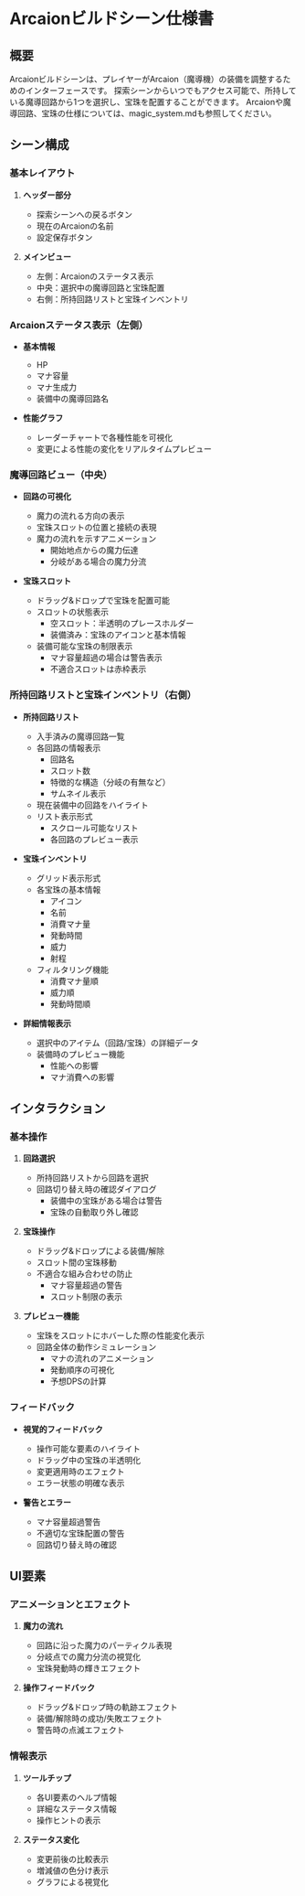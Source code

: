 # Arcaionビルドシーン仕様書

## 概要

Arcaionビルドシーンは、プレイヤーがArcaion（魔導機）の装備を調整するためのインターフェースです。
探索シーンからいつでもアクセス可能で、所持している魔導回路から1つを選択し、宝珠を配置することができます。
Arcaionや魔導回路、宝珠の仕様については、magic_system.mdも参照してください。

## シーン構成

### 基本レイアウト

1. **ヘッダー部分**
   - 探索シーンへの戻るボタン
   - 現在のArcaionの名前
   - 設定保存ボタン

2. **メインビュー**
   - 左側：Arcaionのステータス表示
   - 中央：選択中の魔導回路と宝珠配置
   - 右側：所持回路リストと宝珠インベントリ

### Arcaionステータス表示（左側）

- **基本情報**
  - HP
  - マナ容量
  - マナ生成力
  - 装備中の魔導回路名

- **性能グラフ**
  - レーダーチャートで各種性能を可視化
  - 変更による性能の変化をリアルタイムプレビュー

### 魔導回路ビュー（中央）

- **回路の可視化**
  - 魔力の流れる方向の表示
  - 宝珠スロットの位置と接続の表現
  - 魔力の流れを示すアニメーション
    - 開始地点からの魔力伝達
    - 分岐がある場合の魔力分流

- **宝珠スロット**
  - ドラッグ&ドロップで宝珠を配置可能
  - スロットの状態表示
    - 空スロット：半透明のプレースホルダー
    - 装備済み：宝珠のアイコンと基本情報
  - 装備可能な宝珠の制限表示
    - マナ容量超過の場合は警告表示
    - 不適合スロットは赤枠表示

### 所持回路リストと宝珠インベントリ（右側）

- **所持回路リスト**
  - 入手済みの魔導回路一覧
  - 各回路の情報表示
    - 回路名
    - スロット数
    - 特徴的な構造（分岐の有無など）
    - サムネイル表示
  - 現在装備中の回路をハイライト
  - リスト表示形式
    - スクロール可能なリスト
    - 各回路のプレビュー表示

- **宝珠インベントリ**
  - グリッド表示形式
  - 各宝珠の基本情報
    - アイコン
    - 名前
    - 消費マナ量
    - 発動時間
    - 威力
    - 射程
  - フィルタリング機能
    - 消費マナ量順
    - 威力順
    - 発動時間順

- **詳細情報表示**
  - 選択中のアイテム（回路/宝珠）の詳細データ
  - 装備時のプレビュー機能
    - 性能への影響
    - マナ消費への影響

## インタラクション

### 基本操作

1. **回路選択**
   - 所持回路リストから回路を選択
   - 回路切り替え時の確認ダイアログ
     - 装備中の宝珠がある場合は警告
     - 宝珠の自動取り外し確認

2. **宝珠操作**
   - ドラッグ&ドロップによる装備/解除
   - スロット間の宝珠移動
   - 不適合な組み合わせの防止
     - マナ容量超過の警告
     - スロット制限の表示

3. **プレビュー機能**
   - 宝珠をスロットにホバーした際の性能変化表示
   - 回路全体の動作シミュレーション
     - マナの流れのアニメーション
     - 発動順序の可視化
     - 予想DPSの計算

### フィードバック

- **視覚的フィードバック**
  - 操作可能な要素のハイライト
  - ドラッグ中の宝珠の半透明化
  - 変更適用時のエフェクト
  - エラー状態の明確な表示

- **警告とエラー**
  - マナ容量超過警告
  - 不適切な宝珠配置の警告
  - 回路切り替え時の確認

## UI要素

### アニメーションとエフェクト

1. **魔力の流れ**
   - 回路に沿った魔力のパーティクル表現
   - 分岐点での魔力分流の視覚化
   - 宝珠発動時の輝きエフェクト

2. **操作フィードバック**
   - ドラッグ&ドロップ時の軌跡エフェクト
   - 装備/解除時の成功/失敗エフェクト
   - 警告時の点滅エフェクト

### 情報表示

1. **ツールチップ**
   - 各UI要素のヘルプ情報
   - 詳細なステータス情報
   - 操作ヒントの表示

2. **ステータス変化**
   - 変更前後の比較表示
   - 増減値の色分け表示
   - グラフによる視覚化